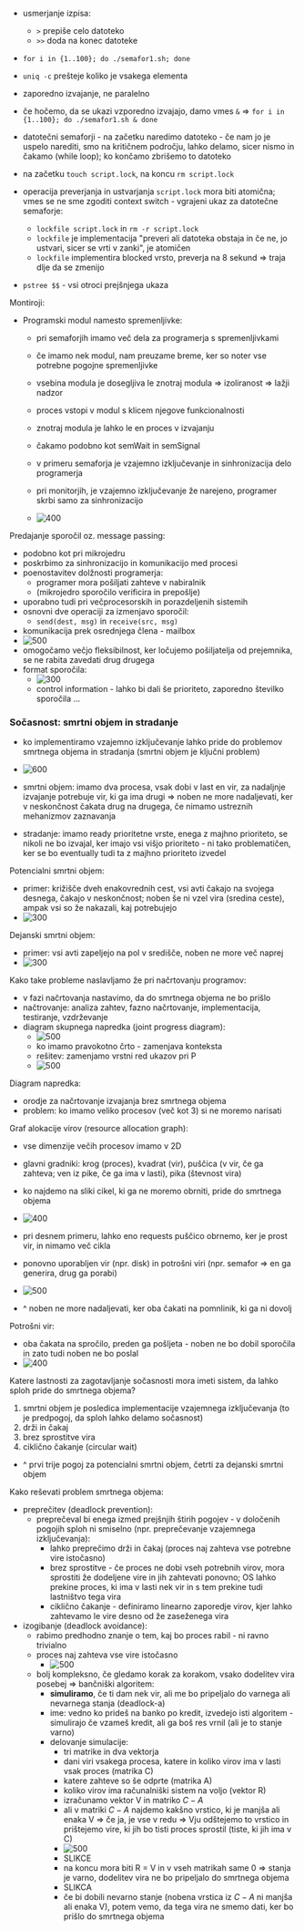 - usmerjanje izpisa:
	- `>` prepiše celo datoteko
	- `>>` doda na konec datoteke
- `for i in {1..100}; do ./semafor1.sh; done`
- `uniq -c` prešteje koliko je vsakega elementa
- zaporedno izvajanje, ne paralelno
- če hočemo, da se ukazi vzporedno izvajajo, damo vmes `&` => `for i in {1..100}; do ./semafor1.sh & done`

- datotečni semaforji - na začetku naredimo datoteko - če nam jo je uspelo narediti, smo na kritičnem področju, lahko delamo, sicer nismo in čakamo (while loop); ko končamo zbrišemo to datoteko
- na začetku `touch script.lock`, na koncu `rm script.lock`
- operacija preverjanja in ustvarjanja `script.lock` mora biti atomična; vmes se ne sme zgoditi context switch - vgrajeni ukaz za datotečne semaforje:
	- `lockfile script.lock` in `rm -r script.lock`
	- `lockfile` je implementacija "preveri ali datoteka obstaja in če ne, jo ustvari, sicer se vrti v zanki", je atomičen
	- `lockfile` implementira blocked vrsto, preverja na 8 sekund => traja dlje da se zmenijo
- `pstree $$` - vsi otroci prejšnjega ukaza

Montiroji:
- Programski modul namesto spremenljivke:
	- pri semaforjih imamo več dela za programerja s spremenljivkami
	- če imamo nek modul, nam preuzame breme, ker so noter vse potrebne pogojne spremenljivke
	- vsebina modula je dosegljiva le znotraj modula => izoliranost => lažji nadzor
	- proces vstopi v modul s klicem njegove funkcionalnosti
	- znotraj modula je lahko le en proces v izvajanju
	- čakamo podobno kot semWait in semSignal
	
	- v primeru semaforja je vzajemno izključevanje in sinhronizacija delo programerja
	- pri monitorjih, je vzajemno izključevanje že narejeno, programer skrbi samo za sinhronizacijo
	- ![400](../../Images/Pasted%20image%2020240408144533.png)

Predajanje sporočil oz. message passing:
- podobno kot pri mikrojedru
- poskrbimo za sinhronizacijo in komunikacijo med procesi
- poenostavitev dolžnosti programerja:
	- programer mora pošiljati zahteve v nabiralnik
	- (mikrojedro sporočilo verificira in prepošlje)
- uporabno tudi pri večprocesorskih in porazdeljenih sistemih
- osnovni dve operaciji za izmenjavo sporočil:
	- `send(dest, msg)` in `receive(src, msg)`
- komunikacija prek osrednjega člena - mailbox
- ![500](../../Images/Pasted%20image%2020240408144920.png)
- omogočamo večjo fleksibilnost, ker ločujemo pošiljatelja od prejemnika, se ne rabita zavedati drug drugega
- format sporočila:
	- ![300](../../Images/Pasted%20image%2020240408145038.png)
	- control information - lahko bi dali še prioriteto, zaporedno številko sporočila ...

### Sočasnost: smrtni objem in stradanje

- ko implementiramo vzajemno izključevanje lahko pride do problemov smrtnega objema in stradanja (smrtni objem je ključni problem)

- ![600](../../Images/Pasted%20image%2020240408145517.png)
- smrtni objem: imamo dva procesa, vsak dobi v last en vir, za nadaljnje izvajanje potrebuje vir, ki ga ima drugi => noben ne more nadaljevati, ker v neskončnost čakata drug na drugega, če nimamo ustreznih mehanizmov zaznavanja
- stradanje: imamo ready prioritetne vrste, enega z majhno prioriteto, se nikoli ne bo izvajal, ker imajo vsi višjo prioriteto - ni tako problematičen, ker se bo eventually tudi ta z majhno prioriteto izvedel

Potencialni smrtni objem:
- primer: križišče dveh enakovrednih cest, vsi avti čakajo na svojega desnega, čakajo v neskončnost; noben še ni vzel vira (sredina ceste), ampak vsi so že nakazali, kaj potrebujejo
- ![300](../../Images/Pasted%20image%2020240408150053.png)

Dejanski smrtni objem:
- primer: vsi avti zapeljejo na pol v središče, noben ne more več naprej
- ![300](../../Images/Pasted%20image%2020240408150105.png)

Kako take probleme naslavljamo že pri načrtovanju programov:
- v fazi načrtovanja nastavimo, da do smrtnega objema ne bo prišlo
- načtrovanje: analiza zahtev, fazno načrtovanje, implementacija, testiranje, vzdrževanje
- diagram skupnega napredka (joint progress diagram):
	- ![500](../../Images/Pasted%20image%2020240408151950.png)
	- ko imamo pravokotno črto - zamenjava konteksta
	- rešitev: zamenjamo vrstni red ukazov pri P
	- ![500](../../Images/Pasted%20image%2020240408152331.png)

Diagram napredka:
- orodje za načrtovanje izvajanja brez smrtnega objema
- problem: ko imamo veliko procesov (več kot 3) si ne moremo narisati

Graf alokacije virov (resource allocation graph):
- vse dimenzije večih procesov imamo v 2D
- glavni gradniki: krog (proces), kvadrat (vir), puščica (v vir, če ga zahteva; ven iz pike, če ga ima v lasti), pika (števnost vira)
- ko najdemo na sliki cikel, ki ga ne moremo obrniti, pride do smrtnega objema
- ![400](../../Images/Pasted%20image%2020240408153009.png)
- pri desnem primeru, lahko eno requests puščico obrnemo, ker je prost vir, in nimamo več cikla

- ponovno uporabljen vir (npr. disk) in potrošni viri (npr. semafor => en ga generira, drug ga porabi)

- ![500](../../Images/Pasted%20image%2020240408153959.png)
- ^ noben ne more nadaljevati, ker oba čakati na pomnlinik, ki ga ni dovolj

Potrošni vir:
- oba čakata na spročilo, preden ga pošljeta - noben ne bo dobil sporočila in zato tudi noben ne bo poslal
- ![400](../../Images/Pasted%20image%2020240408154116.png)

Katere lastnosti za zagotavljanje sočasnosti mora imeti sistem, da lahko sploh pride do smrtnega objema?
1. smrtni objem je posledica implementacije vzajemnega izključevanja (to je predpogoj, da sploh lahko delamo sočasnost)
2. drži in čakaj
3. brez sprostitve vira
4. ciklično čakanje (circular wait)
- ^ prvi trije pogoj za potencialni smrtni objem, četrti za dejanski smrtni objem

Kako reševati problem smrtnega objema:
- preprečitev (deadlock prevention):
	- preprečeval bi enega izmed prejšnjih štirih pogojev - v določenih pogojih sploh ni smiselno (npr. preprečevanje vzajemnega izključevanja):
		- lahko preprečimo drži in čakaj (proces naj zahteva vse potrebne vire istočasno)
		- brez sprostitve - če proces ne dobi vseh potrebnih virov, mora sprostiti že dodeljene vire in jih zahtevati ponovno; OS lahko prekine proces, ki ima v lasti nek vir in s tem prekine tudi lastništvo tega vira
		- ciklično čakanje - definiramo linearno zaporedje virov, kjer lahko zahtevamo le vire desno od že zaseženega vira
- izogibanje (deadlock avoidance):
	- rabimo predhodno znanje o tem, kaj bo proces rabil - ni ravno trivialno
	- proces naj zahteva vse vire istočasno
		- ![500](../../Images/Pasted%20image%2020240408155155.png)
	- bolj kompleksno, če gledamo korak za korakom, vsako dodelitev vira posebej => bančniški algoritem:
		- **simuliramo**, če ti dam nek vir, ali me bo pripeljalo do varnega ali nevarnega stanja (deadlock-a)
		- ime: vedno ko prideš na banko po kredit, izvedejo isti algoritem - simulirajo če vzameš kredit, ali ga boš res vrnil (ali je to stanje varno)
		- delovanje simulacije:
			- tri matrike in dva vektorja
			- dani viri vsakega procesa, katere in koliko virov ima v lasti vsak proces (matrika C)
			- katere zahteve so še odprte (matrika A)
			- koliko virov ima računalniški sistem na voljo (vektor R)
			- izračunamo vektor V in matriko $C - A$
			- ali v matriki $C - A$ najdemo kakšno vrstico, ki je manjša ali enaka V => če ja, je vse v redu => Vju odštejemo to vrstico in prištejemo vire, ki jih bo tisti proces sprostil (tiste, ki jih ima v C)
			- ![500](../../Images/Pasted%20image%2020240408155926.png)
			- SLIKCE
			- na koncu mora biti R = V in v vseh matrikah same 0 => stanja je varno, dodelitev vira ne bo pripeljalo do smrtnega objema
			- SLIKCA
			- če bi dobili nevarno stanje (nobena vrstica iz $C - A$ ni manjša ali enaka V), potem vemo, da tega vira ne smemo dati, ker bo prišlo do smrtnega objema